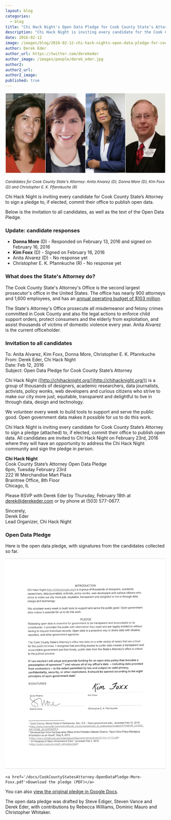 ```yaml
---
layout: blog
categories: 
  - blog
title: "Chi Hack Night's Open Data Pledge for Cook County State’s Attorney"
description: "Chi Hack Night is inviting every candidate for the Cook County State’s Attorney to sign a pledge to, if elected, commit their office to publish open data and attend Chi Hack Night on Feb 23rd, 2016."
date: 2016-02-12
image: /images/blog/2016-02-12-chi-hack-nights-open-data-pledge-for-cook-county-states-attorney/cook-county-states-attorney.jpg
author: Derek Eder
author_url: https://twitter.com/derekeder
author_image: /images/people/derek_eder.jpg
author2: 
author2_url: 
author2_image: 
published: true
---
```


<p class="text-center"><img src="/images/blog/2016-02-12-chi-hack-nights-open-data-pledge-for-cook-county-states-attorney/cook-county-states-attorney.jpg" alt="Introductions at Chi Hack Night" class="img-thumbnail" /><br />

<small><em>Candidates for Cook County State's Attorney: Anita Alvarez (D), Donna More (D), Kim Foxx (D) and Christopher E. K. Pfannkuche (R)</em></small>
</p>

Chi Hack Night is inviting every candidate for Cook County State’s Attorney to sign a pledge to, if elected, commit their office to publish open data. 

Below is the invitation to all candidates, as well as the text of the Open Data Pledge.

### Update: candidate responses

* <span style='color: #009538;'><i class='fa fa-fw fa-check'></i></span> **Donna More** (D) - Responded on February 13, 2016 and signed on February 16, 2016
* <span style='color: #009538;'><i class='fa fa-fw fa-check'></i></span> **Kim Foxx** (D) - Signed on February 16, 2016
* <span style='color: #FFBF22;'><i class='fa fa-fw fa-circle-o'></i></span> Anita Alvarez (D) - No response yet
* <span style='color: #FFBF22;'><i class='fa fa-fw fa-circle-o'></i></span> Christopher E. K. Pfannkuche (R) - No response yet

### What does the State's Attorney do?

The Cook County State's Attorney's Office is the second largest prosecutor's office in the United States. The office has nearly 900 attorneys and 1,600 employees, and has an [annual operating budget of $103 million](http://lookatcook.com/#!/?year=2015&fund=&controlOfficer=States+Attorney). 

The State's Attorney's Office prosecute all misdemeanor and felony crimes committed in Cook County and also file legal actions to enforce child support orders, protect consumers and the elderly from exploitation, and assist thousands of victims of domestic violence every year. Anita Alvarez is the current officeholder.

### Invitation to all candidates

To: Anita Alvarez, Kim Foxx, Donna More, Christopher E. K. Pfannkuche<br />
From: Derek Eder, Chi Hack Night<br />
Date: Feb 12, 2016<br />
Subject: Open Data Pledge for Cook County State’s Attorney

Chi Hack Night ([http://chihacknight.org/](http://chihacknight.org/)) is a group of thousands of designers, academic researchers, data journalists, activists, policy wonks, web developers and curious citizens who strive to make our city more just, equitable, transparent and delightful to live in through data, design and technology.

We volunteer every week to build tools to support and serve the public good. Open government data makes it possible for us to do this work. 

Chi Hack Night is inviting every candidate for Cook County State’s Attorney to sign a pledge (attached) to, if elected, commit their office to publish open data. All candidates are invited to Chi Hack Night on February 23rd, 2016 where they will have an opportunity to address the Chi Hack Night community and sign the pledge in person.

**Chi Hack Night**<br />
Cook County State’s Attorney Open Data Pledge<br />
6pm, Tuesday February 23rd<br />
222 W Merchandise Mart Plaza<br />
Braintree Office, 8th Floor<br />
Chicago, IL

Please RSVP with Derek Eder by Thursday, February 18th at derek@derekeder.com or by phone at (503) 577-0677.

Sincerely,<br />
Derek Eder<br />
Lead Organizer, Chi Hack Night

### Open Data Pledge

Here is the open data pledge, with signatures from the candidates collected so far.

<p class="text-center">
    <a href='/docs/CookCountyStatesAttorney-OpenDataPledge-More-Foxx.pdf'><img src="/images/blog/2016-02-12-chi-hack-nights-open-data-pledge-for-cook-county-states-attorney/open-data-pledge.jpg" alt="Open Data Pledge for Cook County State's Attorney" class="img-thumbnail" /></a>
    <br />

    <a href='/docs/CookCountyStatesAttorney-OpenDataPledge-More-Foxx.pdf'>Download the pledge (PDF)</a>
</p>

You can also <a href='https://docs.google.com/document/d/1vXzEXRa_8EWDPBJxiQOqMGtSlijokeIWK9gC9L2-jMI/edit'>view the original pledge in Google Docs</a>.

The open data pledge was drafted by Steve Ediger, Steven Vance and Derek Eder, with contributions by Rebecca Williams, Dominic Mauro and Christopher Whitaker.
